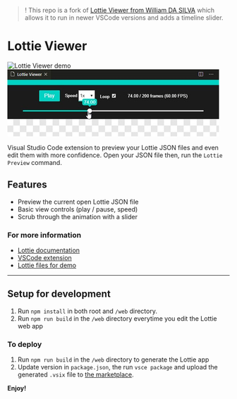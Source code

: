 > ! This repo is a fork of [Lottie Viewer from William DA SILVA](https://github.com/WilliamDASILVA/lottie-viewer) which allows it to run in newer VSCode versions and adds a timeline slider.

# Lottie Viewer

![Lottie Viewer demo](demo.gif)
![Slider demo](demo-slider.jpg)

Visual Studio Code extension to preview your Lottie JSON files and even edit them with more confidence.
Open your JSON file then, run the `Lottie Preview` command.

## Features

- Preview the current open Lottie JSON file
- Basic view controls (play / pause, speed)
- Scrub through the animation with a slider

### For more information

* [Lottie documentation](https://github.com/airbnb/lottie-web)
* [VSCode extension](https://code.visualstudio.com/docs/extensionAPI/vscode-api)
* [Lottie files for demo](https://www.lottiefiles.com/)


-----------------------------------------------------------------------------------------------------------

## Setup for development

1. Run `npm install` in both root and `/web` directory.
2. Run `npm run build` in the `/web` directory everytime you edit the Lottie web app

### To deploy

1. Run `npm run build` in the `/web` directory to generate the Lottie app
2. Update version in `package.json`, the run `vsce package` and upload the generated `.vsix` file to [the marketplace](https://marketplace.visualstudio.com/manage/publishers/).

**Enjoy!**
